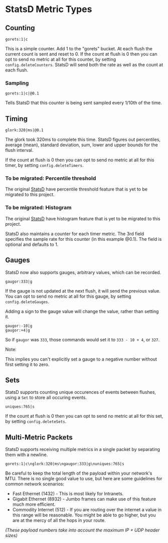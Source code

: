 # StatsD Metric Types

## Counting

    gorets:1|c

This is a simple counter. Add 1 to the "gorets" bucket.
At each flush the current count is sent and reset to 0.
If the count at flush is 0 then you can opt to send no metric at all for
this counter, by setting `config.deleteCounters`.
StatsD will send both the rate as well as the count at each flush.

### Sampling

    gorets:1|c|@0.1

Tells StatsD that this counter is being sent sampled every 1/10th of the time.

## Timing

    glork:320|ms|@0.1

The glork took 320ms to complete this time. StatsD figures out percentiles,
average (mean), standard deviation, sum, lower and upper bounds for the flush
interval.

If the count at flush is 0 then you can opt to send no metric at all for this
timer, by setting `config.deleteTimers`.

### To be migrated: Percentile threshold
The original [StatsD][base-statsd] have percentile threshold feature that is yet
to be migrated to this project.

### To be migrated: Histogram
The original [StatsD][base-statsd] have histogram feature that is yet to be
migrated to this project.

StatsD also maintains a counter for each timer metric. The 3rd field
specifies the sample rate for this counter (in this example @0.1). The field
is optional and defaults to 1.

## Gauges
StatsD now also supports gauges, arbitrary values, which can be recorded.

    gaugor:333|g

If the gauge is not updated at the next flush, it will send the previous value.
You can opt to send no metric at all for this gauge, by setting
`config.deleteGauges`.

Adding a sign to the gauge value will change the value, rather than setting it.

    gaugor:-10|g
    gaugor:+4|g

So if `gaugor` was `333`, those commands would set it to `333 - 10 + 4`, or
`327`.

Note:

This implies you can't explicitly set a gauge to a negative number
without first setting it to zero.

## Sets
StatsD supports counting unique occurences of events between flushes, using a
`Set` to store all occuring events.

    uniques:765|s

If the count at flush is 0 then you can opt to send no metric at all for this
set, by setting `config.deleteSets`.

## Multi-Metric Packets
StatsD supports receiving multiple metrics in a single packet by separating them
with a newline.

    gorets:1|c\nglork:320|ms\ngaugor:333|g\nuniques:765|s

Be careful to keep the total length of the payload within your network's MTU.
There is no single good value to use, but here are some guidelines for common
network scenarios:

* Fast Ethernet (1432) - This is most likely for Intranets.
* Gigabit Ethernet (8932) - Jumbo frames can make use of this feature much more
  efficient.
* Commodity Internet (512) - If you are routing over the internet a value in this
  range will be reasonable. You might be able to go higher, but you are at the
  mercy of all the hops in your route.

*(These payload numbers take into account the maximum IP + UDP header sizes)*

[base-statsd]: https://github.com/etsy/statsd/
